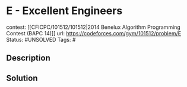 # E - Excellent Engineers

contest: [[CFICPC/101512/101512|2014 Benelux Algorithm Programming Contest (BAPC 14)]]
url: https://codeforces.com/gym/101512/problem/E
Status: #UNSOLVED
Tags: #

## Description

## Solution

